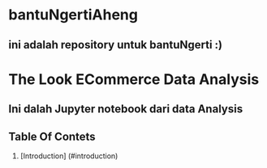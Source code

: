 # bantuNgertiAheng
ini adalah repository untuk bantuNgerti :)
--
# The Look ECommerce Data Analysis

Ini dalah Jupyter notebook dari data Analysis
--
## Table Of Contets
1. [Introduction] (#introduction)
